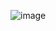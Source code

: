 ![image](https://github.com/eodomo/godotsteam_issue438_demo/assets/3584681/46d47c1b-2d8b-44a9-917a-8ba018de5a3f)
